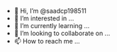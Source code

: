- 👋 Hi, I’m @saadcp198511
- 👀 I’m interested in ...
- 🌱 I’m currently learning ...
- 💞️ I’m looking to collaborate on ...
- 📫 How to reach me ...

<!---
saadcp198511/saadcp198511 is a ✨ special ✨ repository because its `README.md` (this file) appears on your GitHub profile.
You can click the Preview link to take a look at your changes.
--->
